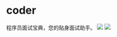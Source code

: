 # coder
程序员面试宝典，您的贴身面试助手。
![](http://7xkjk9.com1.z0.glb.clouddn.com/app-1.png)
![](http://7xkjk9.com1.z0.glb.clouddn.com/app-3.png)

